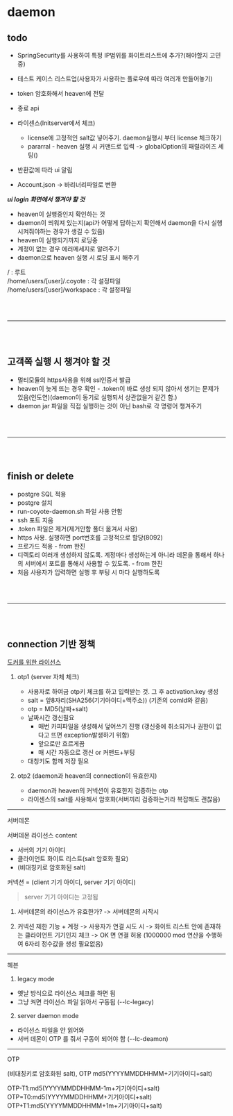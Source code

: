 # daemon

## todo

- SpringSecurity를 사용하여 특정 IP범위를 화이트리스트에 추가?(해야할지 고민중)
- 테스트 케이스 리스트업(사용자가 사용하는 플로우에 따라 여러개 만들어놓기)
- token 암호화해서 heaven에 전달
- 종료 api

- 라이센스(Initserver에서 체크)
  - license에 고정적인 salt값 넣어주기. daemon실행시 부터 license 체크하기
  - pararral - heaven 실행 시 커맨드로 입력 -> globalOption의 패럴라이즈 세팅()
- 반환값에 따라 ui 알림
- Account.json -> 바리너리파일로 변환

**_ui login 화면에서 챙겨야 할 것_**

- heaven이 실행중인지 확인하는 것
- daemon이 띄워져 있는지(api가 어떻게 답하는지 확인해서 daemon을 다시 실행시켜줘야하는 경우가 생길 수 있음)
- heaven이 실행되기까지 로딩중
- 계정이 없는 경우 에러메세지로 알려주기
- daemon으로 heaven 실행 시 로딩 표시 해주기

/ : 루트  
/home/users/[user]/.coyote : 각 설정파일  
/home/users/[user]/workspace : 각 설정파일

<br /><br />

---

<br /><br />

## 고객쪽 실행 시 챙겨야 할 것

- 멀티모듈의 https사용을 위해 ssl인증서 발급
- heaven이 늦게 뜨는 경우 확인 - .token이 바로 생성 되지 않아서 생기는 문제가 있음(인도연)(daemon이 동기로 실행되서 상관없을거 같긴 함.)
- daemon jar 파일을 직접 실행하는 것이 아닌 bash로 각 명령어 챙겨주기

<br /><br />

---

<br /><br />

## finish or delete

- postgre SQL 적용
- postgre 설치
- run-coyote-daemon.sh 파일 사용 안함
- ssh 포트 지움
- .token 파일은 제거(제거안함 폴더 옮겨서 사용)
- https 사용. 실행하면 port번호를 고정적으로 할당(8092)
- 프로가드 적용 - from 한진
- 디렉토리 여러개 생성하지 않도록. 계정마다 생성하는게 아니라 데몬을 통해서 하나의 서버에서 포트를 통해서 사용할 수 있도록. - from 한진
- 처음 사용자가 입력하면 실행 후 부팅 시 마다 실행하도록

<br /><br />

---

<br /><br />

## connection 기반 정책

[도커를 위한 라이선스](https://docs.google.com/presentation/d/11XEImASkMkR1X2lFqSp4zc7WDK4e-J9Hz3NjMDzaVr4/edit#slide=id.g15024441d7e_0_82)

1. otp1 (server 자체 체크)

   - 사용자로 하여금 otp키 체크를 하고 입력받는 것. 그 후 activation.key 생성
   - salt = 앞8자리(SHA256(기기아이디+맥주소)) (기존의 comId와 같음)
   - otp = MD5(날짜+salt)
   - 날짜시간 갱신필요
     - 매번 카피파일을 생성해서 덮어쓰기 진행 (갱신중에 취소되거나 권한이 없다고 뜨면 exception발생하기 위함)
     - 앞으로만 흐르게끔
     - 매 시간 자동으로 갱신 or 커맨드+부팅
   - 대칭키도 함께 저장 필요

2. otp2 (daemon과 heaven의 connection이 유효한지)
   - daemon과 heaven의 커넥션이 유효한지 검증하는 otp
   - 라이센스의 salt를 사용해서 암호화(서버끼리 검증하는거라 복잡해도 괜찮음)

---

서버데몬

서버데몬 라이선스 content

- 서버의 기기 아이디
- 클라이언트 화이트 리스트(salt 암호화 필요)
- (비대칭키로 암호화된 salt)

커넥션 = (client 기기 아이디, server 기기 아이디)

> server 기기 아이디는 고정됨

1. 서버데몬의 라이선스가 유효한가?
   -> 서버데몬의 시작시

2. 커넥션 제한 기능 + 계정
   -> 사용자가 연결 시도 시
   -> 화이트 리스트 안에 존재하는 클라이언트 기기인지 체크
   -> OK 면 연결 허용
   (1000000 mod 연산을 수행하여 6자리 정수값을 생성 필요없음)

---

헤븐

1. legacy mode

- 옛날 방식으로 라이선스 체크를 하면 됨
- 그냥 켜면 라이선스 파일 읽아서 구동됨 (--lc-legacy)

2. server daemon mode

- 라이선스 파일을 안 읽어와
- 서버 데몬이 OTP 를 줘서 구동이 되어야 함 (--lc-deamon)

---

OTP

(비대칭키로 암호화된 salt),
OTP md5(YYYYMMDDHHMM+기기아이디+salt)

OTP-T1:md5(YYYYMMDDHHMM-1m+기기아이디+salt)
OTP=T0:md5(YYYYMMDDHHMM+기기아이디+salt)
OTP+T1:md5(YYYYMMDDHHMM+1m+기기아이디+salt)
